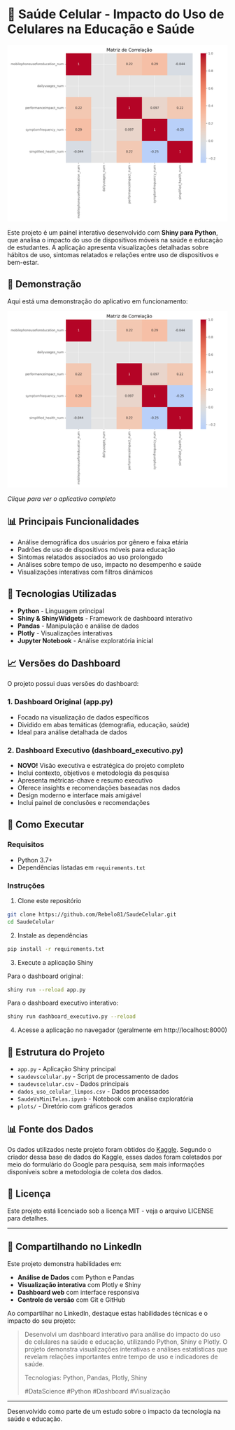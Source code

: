 # 📱 Saúde Celular - Impacto do Uso de Celulares na Educação e Saúde

![Dashboard de análise de uso de celulares](plots/correlacao_uso_celular.png)

Este projeto é um painel interativo desenvolvido com **Shiny para Python**, que analisa o impacto do uso de dispositivos móveis na saúde e educação de estudantes. A aplicação apresenta visualizações detalhadas sobre hábitos de uso, sintomas relatados e relações entre uso de dispositivos e bem-estar.

## 🎥 Demonstração

Aqui está uma demonstração do aplicativo em funcionamento:

[![Demonstração em vídeo](plots/correlacao_uso_celular.png)](https://github.com/Rebelo81/saudecelular)

*Clique para ver o aplicativo completo*

## 📊 Principais Funcionalidades

- Análise demográfica dos usuários por gênero e faixa etária
- Padrões de uso de dispositivos móveis para educação
- Sintomas relatados associados ao uso prolongado
- Análises sobre tempo de uso, impacto no desempenho e saúde
- Visualizações interativas com filtros dinâmicos

## 🔧 Tecnologias Utilizadas

- **Python** - Linguagem principal
- **Shiny & ShinyWidgets** - Framework de dashboard interativo
- **Pandas** - Manipulação e análise de dados
- **Plotly** - Visualizações interativas
- **Jupyter Notebook** - Análise exploratória inicial

## 📈 Versões do Dashboard

O projeto possui duas versões do dashboard:

### 1. Dashboard Original (app.py)
- Focado na visualização de dados específicos
- Dividido em abas temáticas (demografia, educação, saúde)
- Ideal para análise detalhada de dados

### 2. Dashboard Executivo (dashboard_executivo.py)
- **NOVO!** Visão executiva e estratégica do projeto completo
- Inclui contexto, objetivos e metodologia da pesquisa
- Apresenta métricas-chave e resumo executivo
- Oferece insights e recomendações baseadas nos dados
- Design moderno e interface mais amigável
- Inclui painel de conclusões e recomendações

## 🚀 Como Executar

### Requisitos

- Python 3.7+
- Dependências listadas em `requirements.txt`

### Instruções

1. Clone este repositório
```bash
git clone https://github.com/Rebelo81/SaudeCelular.git
cd SaudeCelular
```

2. Instale as dependências
```bash
pip install -r requirements.txt
```

3. Execute a aplicação Shiny

Para o dashboard original:
```bash
shiny run --reload app.py
```

Para o dashboard executivo interativo:
```bash
shiny run dashboard_executivo.py --reload
```

4. Acesse a aplicação no navegador (geralmente em http://localhost:8000)

## 📁 Estrutura do Projeto

- `app.py` - Aplicação Shiny principal
- `saudevscelular.py` - Script de processamento de dados
- `saudevscelular.csv` - Dados principais
- `dados_uso_celular_limpos.csv` - Dados processados
- `SaudeVsMiniTelas.ipynb` - Notebook com análise exploratória
- `plots/` - Diretório com gráficos gerados

## 📊 Fonte dos Dados

Os dados utilizados neste projeto foram obtidos do [Kaggle](https://www.kaggle.com/datasets/innocentmfa/students-health-and-academic-performance/data). Segundo o criador dessa base de dados do Kaggle, esses dados foram coletados por meio do formulário do Google para pesquisa, sem mais informações disponíveis sobre a metodologia de coleta dos dados.

## 📝 Licença

Este projeto está licenciado sob a licença MIT - veja o arquivo LICENSE para detalhes.

---

## 🔗 Compartilhando no LinkedIn

Este projeto demonstra habilidades em:

- **Análise de Dados** com Python e Pandas
- **Visualização interativa** com Plotly e Shiny
- **Dashboard web** com interface responsiva
- **Controle de versão** com Git e GitHub

Ao compartilhar no LinkedIn, destaque estas habilidades técnicas e o impacto do seu projeto:

> Desenvolvi um dashboard interativo para análise do impacto do uso de celulares na saúde e educação, utilizando Python, Shiny e Plotly. O projeto demonstra visualizações interativas e análises estatísticas que revelam relações importantes entre tempo de uso e indicadores de saúde.
>
> Tecnologias: Python, Pandas, Plotly, Shiny
>
> #DataScience #Python #Dashboard #Visualização

---

Desenvolvido como parte de um estudo sobre o impacto da tecnologia na saúde e educação.
